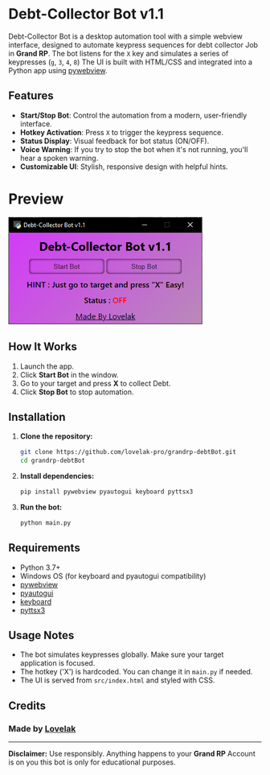 # Debt-Collector Bot v1.1

Debt-Collector Bot is a desktop automation tool with a simple webview interface, designed to automate keypress sequences for debt collector Job in **Grand RP**. The bot listens for the `X` key and simulates a series of keypresses (`g`, `3`, `4`, `8`) The UI is built with HTML/CSS and integrated into a Python app using [pywebview](https://pywebview.flowrl.com/).

## Features

- **Start/Stop Bot**: Control the automation from a modern, user-friendly interface.
- **Hotkey Activation**: Press `X` to trigger the keypress sequence.
- **Status Display**: Visual feedback for bot status (ON/OFF).
- **Voice Warning**: If you try to stop the bot when it's not running, you'll hear a spoken warning.
- **Customizable UI**: Stylish, responsive design with helpful hints.

# Preview

![image](src/preview-v1.1.png)

## How It Works

1. Launch the app.
2. Click **Start Bot** in the window.
3. Go to your target and press **X** to collect Debt.
4. Click **Stop Bot** to stop automation.

## Installation

1. **Clone the repository:**
   ```sh
   git clone https://github.com/lovelak-pro/grandrp-debtBot.git
   cd grandrp-debtBot
   ```
2. **Install dependencies:**
   ```sh
   pip install pywebview pyautogui keyboard pyttsx3
   ```
3. **Run the bot:**
   ```sh
   python main.py
   ```

## Requirements

- Python 3.7+
- Windows OS (for keyboard and pyautogui compatibility)
- [pywebview](https://pywebview.flowrl.com/)
- [pyautogui](https://pyautogui.readthedocs.io/en/latest/)
- [keyboard](https://github.com/boppreh/keyboard)
- [pyttsx3](https://pyttsx3.readthedocs.io/en/latest/)

## Usage Notes

- The bot simulates keypresses globally. Make sure your target application is focused.
- The hotkey ('X') is hardcoded. You can change it in `main.py` if needed.
- The UI is served from `src/index.html` and styled with CSS.

## Credits

### Made by [Lovelak](https://lovelak.rf.gd)

---

**Disclaimer:** Use responsibly. Anything happens to your **Grand RP** Account is on you this bot is only for educational purposes.
